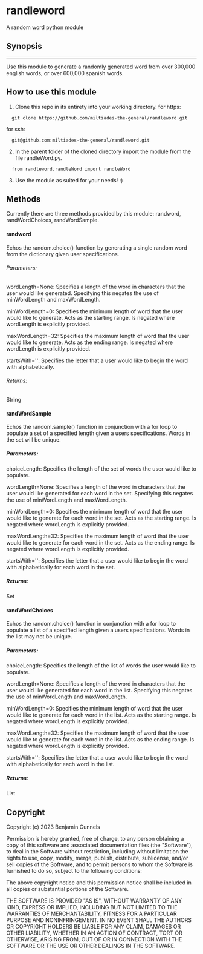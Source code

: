 # randleword
A random word python module

## Synopsis
---

Use this module to generate a randomly generated word from over 300,000 english words, or over 600,000 spanish words.

## How to use this module

1. Clone this repo in its entirety into your working directory.
for https:
```
  git clone https://github.com/miltiades-the-general/randleword.git
```
for ssh:
```
  git@github.com:miltiades-the-general/randleword.git
```
2. In the parent folder of the cloned directory import the module from the file randleWord.py.
```
  from randleword.randleWord import randleWord
```
3. Use the module as suited for your needs! :)

## Methods
Currently there are three methods provided by this module: randword, randWordChoices, randWordSample.

#### randword
Echos the random.choice() function by generating a single random word from the dictionary given user specifications.

###### Parameters:
  wordLength=None: 
  Specifies a length of the word in characters that the user would like generated. Specifying this negates the use of minWordLength and maxWordLength.
 
  minWordLength=0:
  Specifies the minimum length of word that the user would like to generate. Acts as the starting range. Is negated where wordLength is explicitly provided.
  
  maxWordLength=32: 
  Specifies the maximum length of word that the user would like to generate. Acts as the ending range. Is negated where wordLength is explicitly provided.

  startsWith='':
  Specifies the letter that a user would like to begin the word with alphabetically. 
  
###### Returns:
  String
 
#### randWordSample
Echos the random.sample() function in conjunction with a for loop to populate a set of a specified length given a users specifications. Words in the set will be unique.

##### Parameters:
  choiceLength:
  Specifies the length of the set of words the user would like to populate.
  
  wordLength=None: 
  Specifies a length of the word in characters that the user would like generated for each word in the set. Specifying this negates the use of minWordLength and maxWordLength.
 
  minWordLength=0:
  Specifies the minimum length of word that the user would like to generate for each word in the set. Acts as the starting range. Is negated where wordLength is explicitly provided.
  
  maxWordLength=32:
  Specifies the maximum length of word that the user would like to generate for each word in the set. Acts as the ending range. Is negated where wordLength is      explicitly provided.

  startsWith='':
  Specifies the letter that a user would like to begin the word with alphabetically for each word in the set. 
 
##### Returns:
  Set
  
#### randWordChoices
Echos the random.choice() function in conjunction with a for loop to populate a list of a specified length given a users specifications. Words in the list may not be unique. 

##### Parameters:
  choiceLength:
  Specifies the length of the list of words the user would like to populate.
  
  wordLength=None: 
  Specifies a length of the word in characters that the user would like generated for each word in the list. Specifying this negates the use of minWordLength and maxWordLength.
 
  minWordLength=0:
  Specifies the minimum length of word that the user would like to generate for each word in the list. Acts as the starting range. Is negated where wordLength is explicitly provided.
  
  maxWordLength=32:
  Specifies the maximum length of word that the user would like to generate for each word in the list. Acts as the ending range. Is negated where wordLength is      explicitly provided.

  startsWith='':
  Specifies the letter that a user would like to begin the word with alphabetically for each word in the list. 
 
##### Returns:
  List

## Copyright
Copyright (c) 2023 Benjamin Gunnels

Permission is hereby granted, free of charge, to any person obtaining
a copy of this software and associated documentation files (the
"Software"), to deal in the Software without restriction, including
without limitation the rights to use, copy, modify, merge, publish,
distribute, sublicense, and/or sell copies of the Software, and to
permit persons to whom the Software is furnished to do so, subject to
the following conditions:

The above copyright notice and this permission notice shall be
included in all copies or substantial portions of the Software.

THE SOFTWARE IS PROVIDED "AS IS", WITHOUT WARRANTY OF ANY KIND,
EXPRESS OR IMPLIED, INCLUDING BUT NOT LIMITED TO THE WARRANTIES OF
MERCHANTABILITY, FITNESS FOR A PARTICULAR PURPOSE AND
NONINFRINGEMENT. IN NO EVENT SHALL THE AUTHORS OR COPYRIGHT HOLDERS BE
LIABLE FOR ANY CLAIM, DAMAGES OR OTHER LIABILITY, WHETHER IN AN ACTION
OF CONTRACT, TORT OR OTHERWISE, ARISING FROM, OUT OF OR IN CONNECTION
WITH THE SOFTWARE OR THE USE OR OTHER DEALINGS IN THE SOFTWARE.
